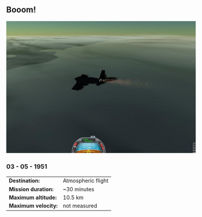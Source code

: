 ## Booom!

![](sound-barrier.jpg)
### 03 - 05 - 1951

|          |                |
|----------|----------------|
| **Destination:** | Atmospheric flight |
| **Mission duration:** | ~30 minutes |
| **Maximum altitude:**| 10.5 km |
| **Maximum velocity:** | not measured |



